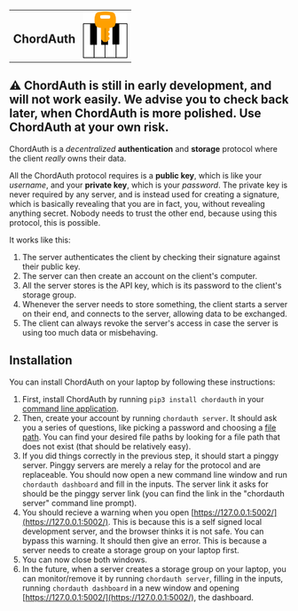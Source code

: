 <table>
  <tr>
    <td><h2>ChordAuth</h2></td>
    <td><img src="https://raw.githubusercontent.com/SeafoodStudios/ChordAuth/main/resources/logo.png" alt="ChordAuth Logo" width="80"/></td>
  </tr>
</table>

## ⚠️ ChordAuth is still in early development, and will not work easily. We advise you to check back later, when ChordAuth is more polished. Use ChordAuth at your own risk.

ChordAuth is a _decentralized_ **authentication** and **storage** protocol where the client _really_ owns their data.

All the ChordAuth protocol requires is a **public key**, which is like your _username_, and your **private key**, which is your _password_. The private key is never required by any server, and is instead used for creating a signature, which is basically revealing that you are in fact, you, without revealing anything secret. Nobody needs to trust the other end, because using this protocol, this is possible. 

It works like this:
1. The server authenticates the client by checking their signature against their public key.
2. The server can then create an account on the client's computer.
3. All the server stores is the API key, which is its password to the client's storage group.
4. Whenever the server needs to store something, the client starts a server on their end, and connects to the server, allowing data to be exchanged.
5. The client can always revoke the server's access in case the server is using too much data or misbehaving.

## Installation

You can install ChordAuth on your laptop by following these instructions:

1. First, install ChordAuth by running ```pip3 install chordauth``` in your [command line application](https://www.w3schools.com/whatis/whatis_cli.asp).
2. Then, create your account by running ```chordauth server```. It should ask you a series of questions, like picking a password and choosing a [file path](https://www.codecademy.com/resources/docs/general/file-paths). You can find your desired file paths by looking for a file path that does not exist (that should be relatively easy).
3. If you did things correctly in the previous step, it should start a pinggy server. Pinggy servers are merely a relay for the protocol and are replaceable. You should now open a new command line window and run ```chordauth dashboard``` and fill in the inputs. The server link it asks for should be the pinggy server link (you can find the link in the "chordauth server" command line prompt).
4. You should recieve a warning when you open [https://127.0.0.1:5002/](https://127.0.0.1:5002/). This is because this is a self signed local development server, and the browser thinks it is not safe. You can bypass this warning. It should then give an error. This is because a server needs to create a storage group on your laptop first.
5. You can now close both windows.
6. In the future, when a server creates a storage group on your laptop, you can monitor/remove it by running ```chordauth server```, filling in the inputs, running ```chordauth dashboard``` in a new window and opening [https://127.0.0.1:5002/](https://127.0.0.1:5002/), the dashboard.
